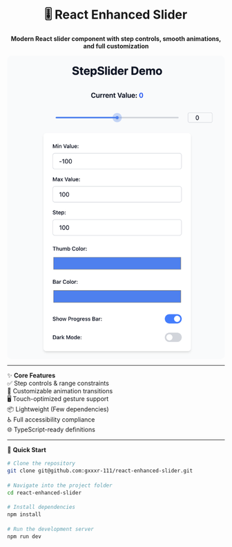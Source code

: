 <h1 align="center">🎚️ React Enhanced Slider</h1>

<p align="center">
  <strong>Modern React slider component with step controls, smooth animations, and full customization</strong>
</p>

<p align="center">
  <img src="./docs/assets/slider-demo.png" alt="Demo Preview" width="600" style="border-radius: 10px; display: block; margin: 0 auto;"/>
</p>

---

✨ **Core Features**  
✅ Step controls & range constraints  
🎨 Customizable animation transitions  
🖥️ Touch-optimized gesture support  
📦 Lightweight (Few dependencies)  
♿ Full accessibility compliance  
🌐 TypeScript-ready definitions  

---

🚀 **Quick Start**

```bash
# Clone the repository
git clone git@github.com:gxxxr-111/react-enhanced-slider.git

# Navigate into the project folder
cd react-enhanced-slider

# Install dependencies
npm install

# Run the development server
npm run dev
